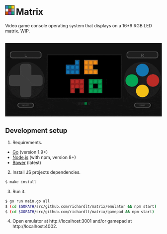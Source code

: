# <img src="https://raw.githubusercontent.com/richardlt/matrix/master/logo.png" width="30"/>&#8239;Matrix

Video game console operating system that displays on a 16*9 RGB LED matrix. WIP.

<p align="center">
  <br/>
  <img src="https://raw.githubusercontent.com/richardlt/matrix/master/demo.gif" height="75%"/><br/>
</p>

## Development setup

1. Requirements.
* [Go](https://golang.org/dl/) (version 1.9+)
* [Node.js](https://nodejs.org/en/download/) (with npm, version 8+)
* [Bower](https://bower.io/) (latest)

2. Install JS projects dependencies.
```sh
$ make install
```

3. Run it.
```sh
$ go run main.go all
$ (cd $GOPATH/src/github.com/richardlt/matrix/emulator && npm start)
$ (cd $GOPATH/src/github.com/richardlt/matrix/gamepad && npm start)
```

4. Open emulator at http://localhost:3001 and/or gamepad at http://localhost:4002.